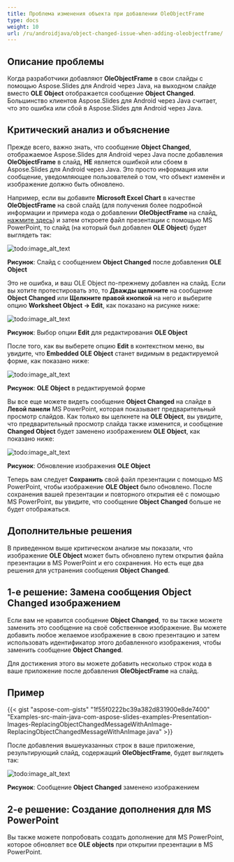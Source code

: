 ```yaml
---
title: Проблема изменения объекта при добавлении OleObjectFrame
type: docs
weight: 10
url: /ru/androidjava/object-changed-issue-when-adding-oleobjectframe/
---
```


## **Описание проблемы**
Когда разработчики добавляют **OleObjectFrame** в свои слайды с помощью Aspose.Slides для Android через Java, на выходном слайде вместо **OLE Object** отображается сообщение **Object Changed**. Большинство клиентов Aspose.Slides для Android через Java считает, что это ошибка или сбой в Aspose.Slides для Android через Java.
## **Критический анализ и объяснение**
Прежде всего, важно знать, что сообщение **Object Changed**, отображаемое Aspose.Slides для Android через Java после добавления **OleObjectFrame** в слайд, **НЕ** является ошибкой или сбоем в Aspose.Slides для Android через Java. Это просто информация или сообщение, уведомляющее пользователей о том, что объект изменён и изображение должно быть обновлено.

Например, если вы добавите **Microsoft Excel Chart** в качестве **OleObjectFrame** на свой слайд (для получения более подробной информации и примера кода о добавлении **OleObjectFrame** на слайд, [нажмите здесь](/slides/ru/androidjava/adding-frame-to-the-slide/)) и затем откроете файл презентации с помощью MS PowerPoint, то слайд (на который был добавлен **OLE Object**) будет выглядеть так:

![todo:image_alt_text](object-changed-issue-when-adding-oleobjectframe_1.png)

**Рисунок**: Слайд с сообщением **Object Changed** после добавления **OLE Object**

Это не ошибка, и ваш OLE Object по-прежнему добавлен на слайд. Если вы хотите протестировать это, то **Дважды щелкните** на сообщение **Object Changed** или **Щелкните правой кнопкой** на него и выберите опцию **Worksheet Object -> Edit**, как показано на рисунке ниже:

![todo:image_alt_text](object-changed-issue-when-adding-oleobjectframe_2.png)

**Рисунок**: Выбор опции **Edit** для редактирования **OLE Object**

После того, как вы выберете опцию **Edit** в контекстном меню, вы увидите, что **Embedded OLE Object** станет видимым в редактируемой форме, как показано ниже:

![todo:image_alt_text](object-changed-issue-when-adding-oleobjectframe_3.png)

**Рисунок**: **OLE Object** в редактируемой форме

Вы все еще можете видеть сообщение **Object Changed** на слайде в **Левой панели** MS PowerPoint, которая показывает предварительный просмотр слайдов. Как только вы щелкнете на **OLE Object**, вы увидите, что предварительный просмотр слайда также изменится, и сообщение **Changed Object** будет заменено изображением **OLE Object**, как показано ниже:

![todo:image_alt_text](object-changed-issue-when-adding-oleobjectframe_4.png)

**Рисунок**: Обновление изображения **OLE Object**

Теперь вам следует **Сохранить** свой файл презентации с помощью MS PowerPoint, чтобы изображение **OLE Object** было обновлено. После сохранения вашей презентации и повторного открытия её с помощью MS PowerPoint, вы увидите, что сообщение **Object Changed** больше не будет отображаться.
## **Дополнительные решения**
В приведенном выше критическом анализе мы показали, что изображение **OLE Object** может быть обновлено путем открытия файла презентации в MS PowerPoint и его сохранения. Но есть еще два решения для устранения сообщения **Object Changed**.
## **1-е решение: Замена сообщения Object Changed изображением**
Если вам не нравится сообщение **Object Changed**, то вы также можете заменить это сообщение на своё собственное изображение. Вы можете добавить любое желаемое изображение в свою презентацию и затем использовать идентификатор этого добавленного изображения, чтобы заменить сообщение **Object Changed**.

Для достижения этого вы можете добавить несколько строк кода в ваше приложение после добавления **OleObjectFrame** на слайд.
## **Пример**
{{< gist "aspose-com-gists" "1f55f0222bc39a382d831900e8de7400" "Examples-src-main-java-com-aspose-slides-examples-Presentation-Images-ReplacingObjectChangedMessageWithAnImage-ReplacingObjectChangedMessageWithAnImage.java" >}}

После добавления вышеуказанных строк в ваше приложение, результирующий слайд, содержащий **OleObjectFrame**, будет выглядеть так:

![todo:image_alt_text](object-changed-issue-when-adding-oleobjectframe_5.png)

**Рисунок**: Сообщение **Object Changed** заменено изображением
## **2-е решение: Создание дополнения для MS PowerPoint**
Вы также можете попробовать создать дополнение для MS PowerPoint, которое обновляет все **OLE objects** при открытии презентации в MS PowerPoint.